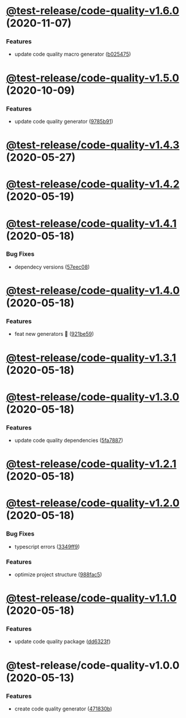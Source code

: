 # [@test-release/code-quality-v1.6.0](https://github.com/developer239/test-release/compare/@test-release/code-quality-v1.5.0...@test-release/code-quality-v1.6.0) (2020-11-07)


### Features

* update code quality macro generator ([b025475](https://github.com/developer239/test-release/commit/b025475b6ac0b34452c9327e12069f0f12cd5015))

# [@test-release/code-quality-v1.5.0](https://github.com/developer239/test-release/compare/@test-release/code-quality-v1.4.3...@test-release/code-quality-v1.5.0) (2020-10-09)


### Features

* update code quality generator ([9785b91](https://github.com/developer239/test-release/commit/9785b91d99dd6389ec48c9c5daad283a109fdb3f))

# [@test-release/code-quality-v1.4.3](https://github.com/developer239/test-release/compare/@test-release/code-quality-v1.4.2...@test-release/code-quality-v1.4.3) (2020-05-27)

# [@test-release/code-quality-v1.4.2](https://github.com/developer239/test-release/compare/@test-release/code-quality-v1.4.1...@test-release/code-quality-v1.4.2) (2020-05-19)

# [@test-release/code-quality-v1.4.1](https://github.com/developer239/test-release/compare/@test-release/code-quality-v1.4.0...@test-release/code-quality-v1.4.1) (2020-05-18)


### Bug Fixes

* dependecy versions ([57eec08](https://github.com/developer239/test-release/commit/57eec081c495509274ec9a0f17087343badfe105))

# [@test-release/code-quality-v1.4.0](https://github.com/developer239/test-release/compare/@test-release/code-quality-v1.3.1...@test-release/code-quality-v1.4.0) (2020-05-18)


### Features

* feat new generators 🚀 ([921be59](https://github.com/developer239/test-release/commit/921be594daa33c441152bedeadd92f62c386b32a))

# [@test-release/code-quality-v1.3.1](https://github.com/developer239/test-release/compare/@test-release/code-quality-v1.3.0...@test-release/code-quality-v1.3.1) (2020-05-18)

# [@test-release/code-quality-v1.3.0](https://github.com/developer239/test-release/compare/@test-release/code-quality-v1.2.1...@test-release/code-quality-v1.3.0) (2020-05-18)

### Features

- update code quality dependencies ([5fa7887](https://github.com/developer239/test-release/commit/5fa7887057a0f560b640125d13c1d11f4c60bb56))

# [@test-release/code-quality-v1.2.1](https://github.com/developer239/test-release/compare/@test-release/code-quality-v1.2.0...@test-release/code-quality-v1.2.1) (2020-05-18)

# [@test-release/code-quality-v1.2.0](https://github.com/developer239/test-release/compare/@test-release/code-quality-v1.1.0...@test-release/code-quality-v1.2.0) (2020-05-18)

### Bug Fixes

- typescript errors ([3349ff9](https://github.com/developer239/test-release/commit/3349ff94597eb987ca2838a4ea13d4741c0011d2))

### Features

- optimize project structure ([988fac5](https://github.com/developer239/test-release/commit/988fac53f36fdd32798c23ccacec1b9d616134c1))

# [@test-release/code-quality-v1.1.0](https://github.com/developer239/test-release/compare/@test-release/code-quality-v1.0.0...@test-release/code-quality-v1.1.0) (2020-05-18)

### Features

- update code quality package ([dd6323f](https://github.com/developer239/test-release/commit/dd6323f1898e0eeea9322fbc28ae697cb3e6770b))

# @test-release/code-quality-v1.0.0 (2020-05-13)

### Features

- create code quality generator ([471830b](https://github.com/developer239/test-release/commit/471830bdb51a58d4195ec67f55fb8c100d76a8dd))
